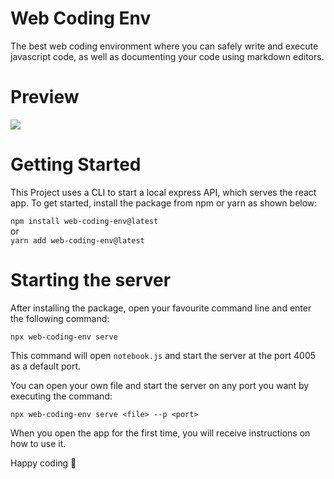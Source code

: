 # Web Coding Env
The best web coding environment where you can safely write and execute javascript code, as well as documenting your code using markdown editors.
# Preview
![](./public/images/preview.gif)
# Getting Started
This Project uses a CLI to start a local express API, which serves the react app. To get started, install the package from npm or yarn as shown below:
<br/>

`npm install web-coding-env@latest`
<br />
or
<br />
`yarn add web-coding-env@latest`

# Starting the server
After installing the package, open your favourite command line and enter the following command:

`npx web-coding-env serve`

This command will open `notebook.js` and start the server at the port 4005 as a default port.


You can open your own file and start the server on any port you want by executing the command:


`npx web-coding-env serve <file> --p <port>`


When you open the app for the first time, you will receive instructions on how to use it.

Happy coding 🚀
